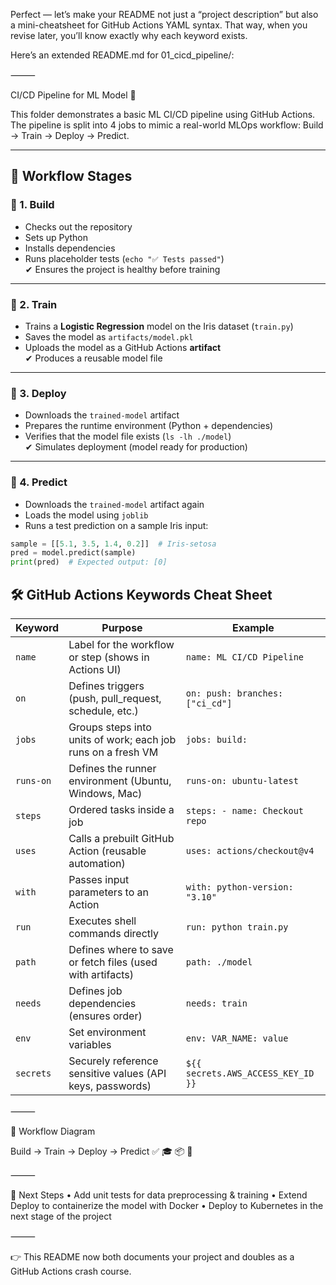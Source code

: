 Perfect — let’s make your README not just a “project description” but also a mini-cheatsheet for GitHub Actions YAML syntax. That way, when you revise later, you’ll know exactly why each keyword exists.

Here’s an extended README.md for 01_cicd_pipeline/:

⸻

CI/CD Pipeline for ML Model 🚀

This folder demonstrates a basic ML CI/CD pipeline using GitHub Actions.
The pipeline is split into 4 jobs to mimic a real-world MLOps workflow: Build → Train → Deploy → Predict.

---

## 📂 Workflow Stages

### 🔹 1. Build
- Checks out the repository  
- Sets up Python  
- Installs dependencies  
- Runs placeholder tests (`echo "✅ Tests passed"`)  
✔ Ensures the project is healthy before training  

---

### 🔹 2. Train
- Trains a **Logistic Regression** model on the Iris dataset (`train.py`)  
- Saves the model as `artifacts/model.pkl`  
- Uploads the model as a GitHub Actions **artifact**  
✔ Produces a reusable model file  

---

### 🔹 3. Deploy
- Downloads the `trained-model` artifact  
- Prepares the runtime environment (Python + dependencies)  
- Verifies that the model file exists (`ls -lh ./model`)  
✔ Simulates deployment (model ready for production)  

---

### 🔹 4. Predict
- Downloads the `trained-model` artifact again  
- Loads the model using `joblib`  
- Runs a test prediction on a sample Iris input:  

```python
sample = [[5.1, 3.5, 1.4, 0.2]]  # Iris-setosa
pred = model.predict(sample)
print(pred)  # Expected output: [0]
```


## 🛠 GitHub Actions Keywords Cheat Sheet

| Keyword   | Purpose | Example |
|-----------|---------|---------|
| `name`    | Label for the workflow or step (shows in Actions UI) | `name: ML CI/CD Pipeline` |
| `on`      | Defines triggers (push, pull_request, schedule, etc.) | `on: push: branches: ["ci_cd"]` |
| `jobs`    | Groups steps into units of work; each job runs on a fresh VM | `jobs: build:` |
| `runs-on` | Defines the runner environment (Ubuntu, Windows, Mac) | `runs-on: ubuntu-latest` |
| `steps`   | Ordered tasks inside a job | `steps: - name: Checkout repo` |
| `uses`    | Calls a prebuilt GitHub Action (reusable automation) | `uses: actions/checkout@v4` |
| `with`    | Passes input parameters to an Action | `with: python-version: "3.10"` |
| `run`     | Executes shell commands directly | `run: python train.py` |
| `path`    | Defines where to save or fetch files (used with artifacts) | `path: ./model` |
| `needs`   | Defines job dependencies (ensures order) | `needs: train` |
| `env`     | Set environment variables | `env: VAR_NAME: value` |
| `secrets` | Securely reference sensitive values (API keys, passwords) | `${{ secrets.AWS_ACCESS_KEY_ID }}` |


⸻

🔄 Workflow Diagram

Build  →  Train  →  Deploy  →  Predict
   ✅       🎓         📦         🔮


⸻

📌 Next Steps
	•	Add unit tests for data preprocessing & training
	•	Extend Deploy to containerize the model with Docker
	•	Deploy to Kubernetes in the next stage of the project

⸻

👉 This README now both documents your project and doubles as a GitHub Actions crash course.